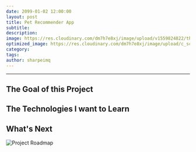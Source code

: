```yaml
---
date: 2099-01-02 12:00:00
layout: post
title: Pet Recommender App
subtitle:
description:
image: https://res.cloudinary.com/dm7h7e8xj/image/upload/v1559824822/theme15_oqsl4z.jpg
optimized_image: https://res.cloudinary.com/dm7h7e8xj/image/upload/c_scale,w_380/v1559824822/theme15_oqsl4z.jpg
category:
tags:
author: sharpeimq
---
```

---
## The Goal of this Project

## The Technologies I want to Learn

## What's Next
<img src="{{ site.baseurl }}/assets/img/roadmap.png" alt="Project Roadmap" class="roadmap-img">
